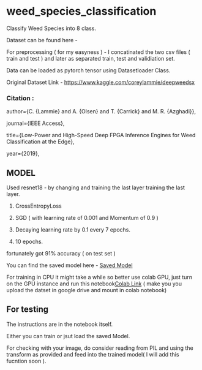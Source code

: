 # weed_species_classification
Classify Weed Species into 8 class. 

Dataset can be found here - 

For preprocessing ( for my easyness ) - I concatinated the two csv files ( train and test ) and later as separated train, 
test and validiation set.

Data can be loaded as  pytorch tensor using Datasetloader Class.

Original Dataset Link - https://www.kaggle.com/coreylammie/deepweedsx

### Citation :

author={C. {Lammie} and A. {Olsen} and T. {Carrick} and M. R. {Azghadi}},

journal={IEEE Access}, 

title={Low-Power and High-Speed Deep FPGA Inference Engines for Weed Classification at the Edge},

year={2019}, 


## MODEL 
Used resnet18 - by changing and training the last layer training the last layer.

1. CrossEntropyLoss

2. SGD ( with learning rate of 0.001 and Momentum of 0.9 )

3. Decaying learning rate by 0.1 every 7 epochs.

4. 10 epochs.

fortunately got 91% accuracy ( on test set )



You can find the saved model here - [Saved Model](https://drive.google.com/open?id=1JQY4GkKsEJwxX7nDyiqXrxnEK9NQGaA1)

For training in CPU it might take a while so better use colab GPU, 
just turn on the GPU instance and run this notebook[Colab Link](https://colab.research.google.com/drive/1pvh4ey8d96voFT7ROD0HQDqcjGtTcZqf?usp=sharing) ( make you you upload the datset in google drive and mount in colab notebook)

## For testing 

The instructions are in the notebook itself.

Either you can train or jsut load the saved Model.

For checking with your image, do consider reading from PIL and using the transform as provided and feed into the trained model( I will add this fucntion soon ).
